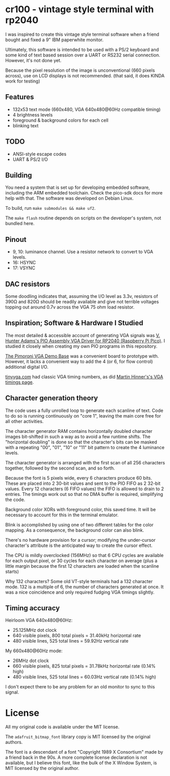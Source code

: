 # cr100 - vintage style terminal with rp2040

I was inspired to create this vintage style terminal software when a friend bought and
fixed a 9" IBM paperwhite monitor.

Ultimately, this software is intended to be used with a PS/2 keyboard and some kind of
text based session over a UART or RS232 serial connection. However, it's not done yet.

Because the pixel resolution of the image is unconventional (660 pixels across), use
on LCD displays is not recommended. (that said, it does KINDA work for testing)

## Features

 * 132x53 text mode (660x480, VGA 640x480@60Hz compatible timing)
 * 4 brightness levels
 * foreground & background colors for each cell
 * blinking text

## TODO

 * ANSI-style escape codes
 * UART & PS/2 I/O

## Building

You need a system that is set up for developing embedded software, including the ARM
embedded toolchain. Check the pico-sdk docs for more help with that. The software was
developed on Debian Linux.

To build, run `make submodules && make uf2`.

The `make flash` routine depends on scripts on the developer's system, not bundled here.

## Pinout
 * 9, 10: luminance channel. Use a resistor network to convert to VGA levels.
 * 16: HSYNC
 * 17: VSYNC

## DAC resistors

Some doodling indicates that, assuming the I/O level as 3.3v, resistors of 390Ω
and 820Ω should be readily available and give not terrible voltages topping out around
0.7v across the VGA 75 ohm load resistor.

## Inspiration; Software & Hardware I Studied

The most detailed & accessible account of generating VGA signals was [V. Hunter
Adams's PIO Assembly VGA Driver for RP2040 (Raspberry Pi
Pico)](https://vanhunteradams.com/Pico/VGA/VGA.html). I studied it closely when
creating my own PIO programs in this repository.

[The Pimoroni VGA Demo
Base](https://shop.pimoroni.com/products/pimoroni-pico-vga-demo-base?variant=32369520672851)
was a convenient board to prototype with. However, it lacks a convenient way to add
the 4 (or 6, for flow control) additional digital I/O.

[tinyvga.com](http://www.tinyvga.com/vga-timing) had classic VGA timing numbers, as did [Martin Hinner's's VGA timings page](http://martin.hinner.info/vga/timing.html).

## Character generation theory

The code uses a fully unrolled loop to generate each scanline of text. Code to
do so is running continuously on "core 1", leaving the main core free for all
other activities.

The character generator RAM contains horizontally doubled character images
bit-shifted in such a way as to avoid a few runtime shifts. The "horizontal
doubling" is done so that the character's bits can be masked with a repeating
"00", "01", "10" or "11" bit pattern to create the 4 luminance levels.

The character generator is arranged with the first scan of all 256 characters
together, followed by the second scan, and so forth.

Because the font is 5 pixels wide, every 6 characters produce 60 bits. These
are placed into 2 30-bit values and sent to the PIO FIFO as 2 32-bit values.
Every 12 characters (6 FIFO values) the FIFO is allowed to drain to 2 entries.
The timings work out so that no DMA buffer is required, simplifying the code.

Background color XORs with foreground color, this saved time. It will be
necessary to account for this in the terminal emulator.

Blink is accomplished by using one of two different tables for the color
mapping. As a consequence, the background color can also blink.

There's no hardware provision for a cursor; modifying the under-cursor
character's attribute is the anticipated way to create the cursor effect.

The CPU is mildly overclocked (156MHz) so that 6 CPU cycles are available for
each output pixel, or 30 cycles for each character on average (plus a little
margin because the first 12 characters are loaded when the scanline starts)

Why 132 characters? Some old VT-style terminals had a 132 character mode. 132
is a multiple of 6, the number of characters generated at once. It was a nice
coincidence and only required fudging VGA timings slightly.

## Timing accuracy

Heirloom VGA 640x480@60Hz:
 * 25.125MHz dot clock
 * 640 visible pixels, 800 total pixels = 31.40kHz horizontal rate
 * 480 visible lines, 525 total lines = 59.92Hz vertical rate

My 660x480@60Hz mode:
 * 26MHz dot clock
 * 660 visible pixels, 825 total pixels = 31.78kHz horizontal rate (0.14% high)
 * 480 visible lines, 525 total lines = 60.03Hz vertical rate (0.14% high)

I don't expect there to be any problem for an old monitor to sync to this signal.

# License

All my original code is available under the MIT license.

The `adafruit_bitmap_font` library copy is MIT licensed by the original authors.

The font is a descendant of a font "Copyright 1989 X Consortium" made by a
friend back in the 90s. A more complete license declaration is not available,
but I believe this font, like the bulk of the X Window System, is MIT licensed
by the original author.

